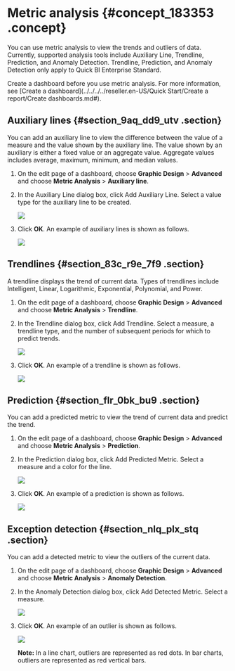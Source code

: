 # Metric analysis {#concept_183353 .concept}

You can use metric analysis to view the trends and outliers of data. Currently, supported analysis tools include Auxiliary Line, Trendline, Prediction, and Anomaly Detection. Trendline, Prediction, and Anomaly Detection only apply to Quick BI Enterprise Standard.

Create a dashboard before you use metric analysis. For more information, see [Create a dashboard](../../../../reseller.en-US/Quick Start/Create a report/Create dashboards.md#).

## Auxiliary lines {#section_9aq_dd9_utv .section}

You can add an auxiliary line to view the difference between the value of a measure and the value shown by the auxiliary line. The value shown by an auxiliary is either a fixed value or an aggregate value. Aggregate values includes average, maximum, minimum, and median values.

1.  On the edit page of a dashboard, choose **Graphic Design** \> **Advanced** and choose **Metric Analysis** \> **Auxiliary line**.
2.  In the Auxiliary Line dialog box, click Add Auxiliary Line. Select a value type for the auxiliary line to be created.

    ![](http://static-aliyun-doc.oss-cn-hangzhou.aliyuncs.com/assets/img/157117/156404558744332_en-US.png)

3.  Click **OK**. An example of auxiliary lines is shown as follows.

    ![](http://static-aliyun-doc.oss-cn-hangzhou.aliyuncs.com/assets/img/157117/156404558744333_en-US.png)


## Trendlines {#section_83c_r9e_7f9 .section}

A trendline displays the trend of current data. Types of trendlines include Intelligent, Linear, Logarithmic, Exponential, Polynomial, and Power.

1.  On the edit page of a dashboard, choose **Graphic Design** \> **Advanced** and choose **Metric Analysis** \> **Trendline**.
2.  In the Trendline dialog box, click Add Trendline. Select a measure, a trendline type, and the number of subsequent periods for which to predict trends.

    ![](http://static-aliyun-doc.oss-cn-hangzhou.aliyuncs.com/assets/img/157117/156404558744334_en-US.png)

3.  Click **OK**. An example of a trendline is shown as follows.

    ![](http://static-aliyun-doc.oss-cn-hangzhou.aliyuncs.com/assets/img/157117/156404558744335_en-US.png)


## Prediction {#section_flr_0bk_bu9 .section}

You can add a predicted metric to view the trend of current data and predict the trend.

1.  On the edit page of a dashboard, choose **Graphic Design** \> **Advanced** and choose **Metric Analysis** \> **Prediction**.
2.  In the Prediction dialog box, click Add Predicted Metric. Select a measure and a color for the line.

    ![](http://static-aliyun-doc.oss-cn-hangzhou.aliyuncs.com/assets/img/157117/156404558744342_en-US.png)

3.  Click **OK**. An example of a prediction is shown as follows.

    ![](http://static-aliyun-doc.oss-cn-hangzhou.aliyuncs.com/assets/img/157117/156404558844343_en-US.png)


## Exception detection {#section_nlq_plx_stq .section}

You can add a detected metric to view the outliers of the current data.

1.  On the edit page of a dashboard, choose **Graphic Design** \> **Advanced** and choose **Metric Analysis** \> **Anomaly Detection**.
2.  In the Anomaly Detection dialog box, click Add Detected Metric. Select a measure.

    ![](http://static-aliyun-doc.oss-cn-hangzhou.aliyuncs.com/assets/img/157117/156404558844345_en-US.png)

3.  Click **OK**. An example of an outlier is shown as follows.

    ![](http://static-aliyun-doc.oss-cn-hangzhou.aliyuncs.com/assets/img/157117/156404558844347_en-US.png)

    **Note:** In a line chart, outliers are represented as red dots. In bar charts, outliers are represented as red vertical bars.


